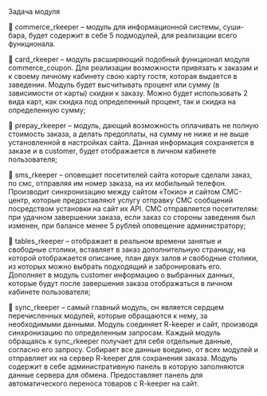  Задача модуля 

	commerce_rkeeper – модуль для информационной системы, суши-бара, будет содержит в себе 5 подмодулей, для реализации всего функционала.

	card_rkeeper – модуль расширяющий подобный функционал модуля commerce_coupon. Для реализации возможности привязать к заказам и к своему личному кабинету свою карту гостя, которая выдается в заведении. Модуль будет высчитывать процент или сумму (в зависимости от карты) скидки к заказу. Можно будет использовать 2 вида карт, как скидка под определенный процент, так и скидка на определенную сумму;

	prepay_rkeeper – модуль, дающий возможность оплачивать не полную стоимость заказа, а делать предоплаты, на сумму не ниже и не выше установленной в настройках сайта. Данная информация сохраняется в заказе и в customer, будет отображается в личном кабинете пользователя;

	sms_rkeeper – оповещает посетителей сайта которые сделали заказ, по смс, отправляя им номер заказа, на их мобильный телефон. Производит синхронизацию между сайтом «Токио» и сайтом СМС-центр, которые предоставляют услугу отправку СМС сообщений посредством установки на сайт их API. СМС отправляется посетителям: при удачном завершении заказа, если заказ со стороны заведения был изменен, при балансе менее 5 рублей оповещение администратору;

	tables_rkeeper – отображает в реальном времени занятые и свободные столики, вставляет в заказ дополнительную страницу, на которой отображается описание, план двух залов и свободные столики, из которых можно выбрать подходящий и забронировать его. Дополняет в модуль customer информацию о выбранных данных, которые будут после завершения заказа отображаться в личном кабинете пользователя;

	sync_rkeeper – самый главный модуль, он является сердцем перечисленных модулей, которые обращаются к нему, за необходимыми данными. Модуль соединяет R-keeper и сайт, производя синхронизацию по определенным запросам. Каждый модуль обращаясь к sync_rkeeper получает для себя отдельные данные, согласно его запросу. Собирает все данные воедино, от всех модулей и отправляет их на сервер R-keeper для сохранения заказа. Модуль содержит в себе административную панель в которую заполняются данные сервера для обмена. Предоставляет панель для автоматического переноса товаров с R-keeper на сайт.
